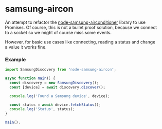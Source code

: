 # samsung-aircon

An attempt to refactor the  [node-samsung-airconditioner](https://github.com/zyrorl/node-samsung-airconditioner) library to use Promises.
Of course, this is not a bullet proof solution, because we connect to a socket so 
we might of course miss some events.

However, for basic use cases like connecting, reading a status and change a value it works fine.

### Example
```javascript
import SamsungDiscovery from 'node-samsung-aircon';

async function main() {
  const discovery = new SamsungDiscovery();
  const [device] = await discovery.discover();

  console.log('Found a Samsung device', device);

  const status = await device.fetchStatus();
  console.log('Status', status);
}

main();
```